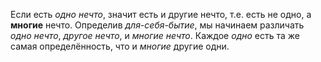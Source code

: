 Если есть *одно нечто*, значит есть и другие нечто, т.е. есть не одно, а **многие** нечто.
Определив *для-себя-бытие*, мы начинаем различать *одно нечто*, *другое нечто*, и *многие нечто*. Каждое *одно* есть та же самая определённость, что и *многие* другие одни.